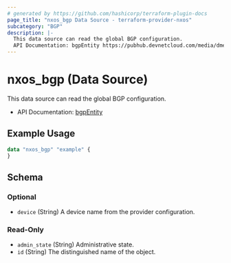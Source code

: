 ```yaml
---
# generated by https://github.com/hashicorp/terraform-plugin-docs
page_title: "nxos_bgp Data Source - terraform-provider-nxos"
subcategory: "BGP"
description: |-
  This data source can read the global BGP configuration.
  API Documentation: bgpEntity https://pubhub.devnetcloud.com/media/dme-docs-10-2-2/docs/Routing%20and%20Forwarding/bgp:Entity/
---
```


# nxos_bgp (Data Source)

This data source can read the global BGP configuration.

- API Documentation: [bgpEntity](https://pubhub.devnetcloud.com/media/dme-docs-10-2-2/docs/Routing%20and%20Forwarding/bgp:Entity/)

## Example Usage

```terraform
data "nxos_bgp" "example" {
}
```

<!-- schema generated by tfplugindocs -->
## Schema

### Optional

- `device` (String) A device name from the provider configuration.

### Read-Only

- `admin_state` (String) Administrative state.
- `id` (String) The distinguished name of the object.


